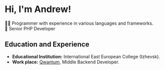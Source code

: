 # Hi, I'm Andrew!

👨‍💻 Programmer with experience in various languages and frameworks. <br>
🥇 Senior PHP Developer

## Education and Experience
- **Educational Institution:** International East European College (Izhevsk).
- **Work place:** [Qwantum](https://qwantum.agency), Middle Backend Developer.
